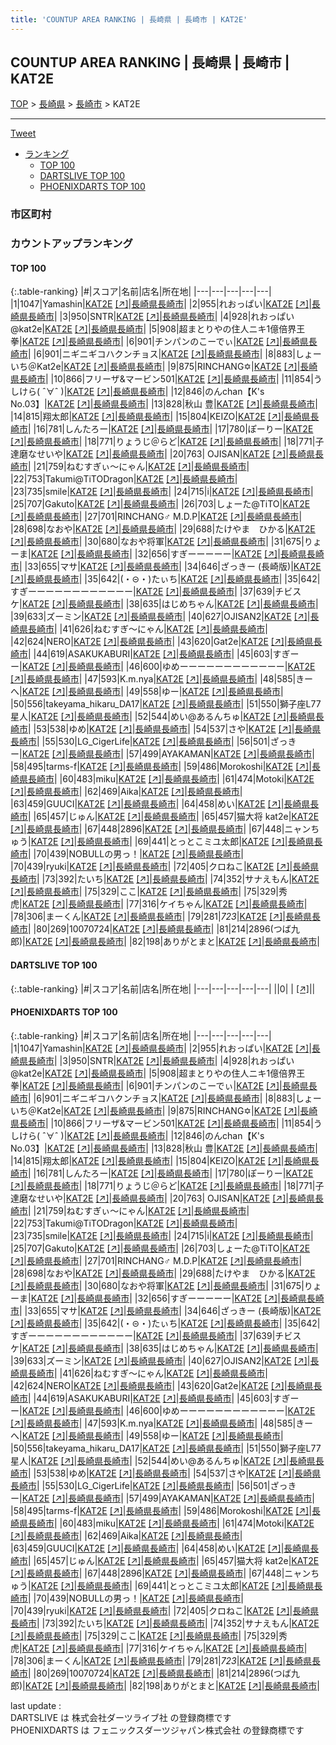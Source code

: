 ```yaml
---
title: 'COUNTUP AREA RANKING | 長崎県 | 長崎市 | KAT2E'
---
```

## COUNTUP AREA RANKING | 長崎県 | 長崎市 | KAT2E

[TOP](/darts/rank/) > [長崎県](/darts/rank/長崎県/) > [長崎市](/darts/rank/長崎県/長崎市/) > KAT2E

___

<a href="https://twitter.com/share?ref_src=twsrc%5Etfw" data-text="COUNTUP AREA RANKING | 長崎県長崎市KAT2E" class="twitter-share-button" data-hashtags="DARTSLIVE,PHOENIXDARTS,darts,ダーツ" data-show-count="false">Tweet</a>

* [ランキング](#カウントアップランキング)
    * [TOP 100](#top-100)
    * [DARTSLIVE TOP 100](#dartslive-top-100)
    * [PHOENIXDARTS TOP 100](#phoenixdarts-top-100)

### 市区町村

<ul>

</ul>

### カウントアップランキング

#### TOP 100



{:.table-ranking}
|#|スコア|名前|店名|所在地|
|---|---|---|---|---|
|1|1047|<span class="rank-name-pd">Yamashin</span>|<a href="/darts/rank/shops/50785.html">KAT2E</a> <a href="https://vs.phoenixdarts.com/jp/shop/shopDetailInfo/s_50785?s_seq=50785">[↗]</a>|<a href="/darts/rank/長崎県/長崎市">長崎県長崎市</a>|
|2|955|<span class="rank-name-pd">れおっぱい</span>|<a href="/darts/rank/shops/50785.html">KAT2E</a> <a href="https://vs.phoenixdarts.com/jp/shop/shopDetailInfo/s_50785?s_seq=50785">[↗]</a>|<a href="/darts/rank/長崎県/長崎市">長崎県長崎市</a>|
|3|950|<span class="rank-name-pd">SNTR</span>|<a href="/darts/rank/shops/50785.html">KAT2E</a> <a href="https://vs.phoenixdarts.com/jp/shop/shopDetailInfo/s_50785?s_seq=50785">[↗]</a>|<a href="/darts/rank/長崎県/長崎市">長崎県長崎市</a>|
|4|928|<span class="rank-name-pd">れおっぱい@kat2e</span>|<a href="/darts/rank/shops/50785.html">KAT2E</a> <a href="https://vs.phoenixdarts.com/jp/shop/shopDetailInfo/s_50785?s_seq=50785">[↗]</a>|<a href="/darts/rank/長崎県/長崎市">長崎県長崎市</a>|
|5|908|<span class="rank-name-pd">超まとりやの住人ニキ1億倍界王拳</span>|<a href="/darts/rank/shops/50785.html">KAT2E</a> <a href="https://vs.phoenixdarts.com/jp/shop/shopDetailInfo/s_50785?s_seq=50785">[↗]</a>|<a href="/darts/rank/長崎県/長崎市">長崎県長崎市</a>|
|6|901|<span class="rank-name-pd">チンパンのこーでぃ</span>|<a href="/darts/rank/shops/50785.html">KAT2E</a> <a href="https://vs.phoenixdarts.com/jp/shop/shopDetailInfo/s_50785?s_seq=50785">[↗]</a>|<a href="/darts/rank/長崎県/長崎市">長崎県長崎市</a>|
|6|901|<span class="rank-name-pd">ニギニギコハクンチョス</span>|<a href="/darts/rank/shops/50785.html">KAT2E</a> <a href="https://vs.phoenixdarts.com/jp/shop/shopDetailInfo/s_50785?s_seq=50785">[↗]</a>|<a href="/darts/rank/長崎県/長崎市">長崎県長崎市</a>|
|8|883|<span class="rank-name-pd">しょーいち＠Kat2e</span>|<a href="/darts/rank/shops/50785.html">KAT2E</a> <a href="https://vs.phoenixdarts.com/jp/shop/shopDetailInfo/s_50785?s_seq=50785">[↗]</a>|<a href="/darts/rank/長崎県/長崎市">長崎県長崎市</a>|
|9|875|<span class="rank-name-pd">RINCHANG✡</span>|<a href="/darts/rank/shops/50785.html">KAT2E</a> <a href="https://vs.phoenixdarts.com/jp/shop/shopDetailInfo/s_50785?s_seq=50785">[↗]</a>|<a href="/darts/rank/長崎県/長崎市">長崎県長崎市</a>|
|10|866|<span class="rank-name-pd">フリーザ&amp;マービン501</span>|<a href="/darts/rank/shops/50785.html">KAT2E</a> <a href="https://vs.phoenixdarts.com/jp/shop/shopDetailInfo/s_50785?s_seq=50785">[↗]</a>|<a href="/darts/rank/長崎県/長崎市">長崎県長崎市</a>|
|11|854|<span class="rank-name-pd">うしけら( ˆ∀ˆ )</span>|<a href="/darts/rank/shops/50785.html">KAT2E</a> <a href="https://vs.phoenixdarts.com/jp/shop/shopDetailInfo/s_50785?s_seq=50785">[↗]</a>|<a href="/darts/rank/長崎県/長崎市">長崎県長崎市</a>|
|12|846|<span class="rank-name-pd">のんchan【K&#x27;s No.03】</span>|<a href="/darts/rank/shops/50785.html">KAT2E</a> <a href="https://vs.phoenixdarts.com/jp/shop/shopDetailInfo/s_50785?s_seq=50785">[↗]</a>|<a href="/darts/rank/長崎県/長崎市">長崎県長崎市</a>|
|13|828|<span class="rank-name-pd"><span class="pro-icon-pd"></span>秋山 豊</span>|<a href="/darts/rank/shops/50785.html">KAT2E</a> <a href="https://vs.phoenixdarts.com/jp/shop/shopDetailInfo/s_50785?s_seq=50785">[↗]</a>|<a href="/darts/rank/長崎県/長崎市">長崎県長崎市</a>|
|14|815|<span class="rank-name-pd">翔太郎</span>|<a href="/darts/rank/shops/50785.html">KAT2E</a> <a href="https://vs.phoenixdarts.com/jp/shop/shopDetailInfo/s_50785?s_seq=50785">[↗]</a>|<a href="/darts/rank/長崎県/長崎市">長崎県長崎市</a>|
|15|804|<span class="rank-name-pd">KEIZO</span>|<a href="/darts/rank/shops/50785.html">KAT2E</a> <a href="https://vs.phoenixdarts.com/jp/shop/shopDetailInfo/s_50785?s_seq=50785">[↗]</a>|<a href="/darts/rank/長崎県/長崎市">長崎県長崎市</a>|
|16|781|<span class="rank-name-pd">しんたろー</span>|<a href="/darts/rank/shops/50785.html">KAT2E</a> <a href="https://vs.phoenixdarts.com/jp/shop/shopDetailInfo/s_50785?s_seq=50785">[↗]</a>|<a href="/darts/rank/長崎県/長崎市">長崎県長崎市</a>|
|17|780|<span class="rank-name-pd">ぽーりー</span>|<a href="/darts/rank/shops/50785.html">KAT2E</a> <a href="https://vs.phoenixdarts.com/jp/shop/shopDetailInfo/s_50785?s_seq=50785">[↗]</a>|<a href="/darts/rank/長崎県/長崎市">長崎県長崎市</a>|
|18|771|<span class="rank-name-pd">りょうじ＠らど</span>|<a href="/darts/rank/shops/50785.html">KAT2E</a> <a href="https://vs.phoenixdarts.com/jp/shop/shopDetailInfo/s_50785?s_seq=50785">[↗]</a>|<a href="/darts/rank/長崎県/長崎市">長崎県長崎市</a>|
|18|771|<span class="rank-name-pd">子達磨なせいや</span>|<a href="/darts/rank/shops/50785.html">KAT2E</a> <a href="https://vs.phoenixdarts.com/jp/shop/shopDetailInfo/s_50785?s_seq=50785">[↗]</a>|<a href="/darts/rank/長崎県/長崎市">長崎県長崎市</a>|
|20|763|<span class="rank-name-pd"> OJISAN</span>|<a href="/darts/rank/shops/50785.html">KAT2E</a> <a href="https://vs.phoenixdarts.com/jp/shop/shopDetailInfo/s_50785?s_seq=50785">[↗]</a>|<a href="/darts/rank/長崎県/長崎市">長崎県長崎市</a>|
|21|759|<span class="rank-name-pd">ねむすぎぃ〜にゃん</span>|<a href="/darts/rank/shops/50785.html">KAT2E</a> <a href="https://vs.phoenixdarts.com/jp/shop/shopDetailInfo/s_50785?s_seq=50785">[↗]</a>|<a href="/darts/rank/長崎県/長崎市">長崎県長崎市</a>|
|22|753|<span class="rank-name-pd">Takumi@TiTODragon</span>|<a href="/darts/rank/shops/50785.html">KAT2E</a> <a href="https://vs.phoenixdarts.com/jp/shop/shopDetailInfo/s_50785?s_seq=50785">[↗]</a>|<a href="/darts/rank/長崎県/長崎市">長崎県長崎市</a>|
|23|735|<span class="rank-name-pd">smile</span>|<a href="/darts/rank/shops/50785.html">KAT2E</a> <a href="https://vs.phoenixdarts.com/jp/shop/shopDetailInfo/s_50785?s_seq=50785">[↗]</a>|<a href="/darts/rank/長崎県/長崎市">長崎県長崎市</a>|
|24|715|<span class="rank-name-pd">i</span>|<a href="/darts/rank/shops/50785.html">KAT2E</a> <a href="https://vs.phoenixdarts.com/jp/shop/shopDetailInfo/s_50785?s_seq=50785">[↗]</a>|<a href="/darts/rank/長崎県/長崎市">長崎県長崎市</a>|
|25|707|<span class="rank-name-pd">Gakuto</span>|<a href="/darts/rank/shops/50785.html">KAT2E</a> <a href="https://vs.phoenixdarts.com/jp/shop/shopDetailInfo/s_50785?s_seq=50785">[↗]</a>|<a href="/darts/rank/長崎県/長崎市">長崎県長崎市</a>|
|26|703|<span class="rank-name-pd">しょーた@TiTO</span>|<a href="/darts/rank/shops/50785.html">KAT2E</a> <a href="https://vs.phoenixdarts.com/jp/shop/shopDetailInfo/s_50785?s_seq=50785">[↗]</a>|<a href="/darts/rank/長崎県/長崎市">長崎県長崎市</a>|
|27|701|<span class="rank-name-pd">RINCHANG♂ M.D.P</span>|<a href="/darts/rank/shops/50785.html">KAT2E</a> <a href="https://vs.phoenixdarts.com/jp/shop/shopDetailInfo/s_50785?s_seq=50785">[↗]</a>|<a href="/darts/rank/長崎県/長崎市">長崎県長崎市</a>|
|28|698|<span class="rank-name-pd">なおや</span>|<a href="/darts/rank/shops/50785.html">KAT2E</a> <a href="https://vs.phoenixdarts.com/jp/shop/shopDetailInfo/s_50785?s_seq=50785">[↗]</a>|<a href="/darts/rank/長崎県/長崎市">長崎県長崎市</a>|
|29|688|<span class="rank-name-pd">たけやま　ひかる</span>|<a href="/darts/rank/shops/50785.html">KAT2E</a> <a href="https://vs.phoenixdarts.com/jp/shop/shopDetailInfo/s_50785?s_seq=50785">[↗]</a>|<a href="/darts/rank/長崎県/長崎市">長崎県長崎市</a>|
|30|680|<span class="rank-name-pd">なおや将軍</span>|<a href="/darts/rank/shops/50785.html">KAT2E</a> <a href="https://vs.phoenixdarts.com/jp/shop/shopDetailInfo/s_50785?s_seq=50785">[↗]</a>|<a href="/darts/rank/長崎県/長崎市">長崎県長崎市</a>|
|31|675|<span class="rank-name-pd">りょーま</span>|<a href="/darts/rank/shops/50785.html">KAT2E</a> <a href="https://vs.phoenixdarts.com/jp/shop/shopDetailInfo/s_50785?s_seq=50785">[↗]</a>|<a href="/darts/rank/長崎県/長崎市">長崎県長崎市</a>|
|32|656|<span class="rank-name-pd">すぎーーーーー</span>|<a href="/darts/rank/shops/50785.html">KAT2E</a> <a href="https://vs.phoenixdarts.com/jp/shop/shopDetailInfo/s_50785?s_seq=50785">[↗]</a>|<a href="/darts/rank/長崎県/長崎市">長崎県長崎市</a>|
|33|655|<span class="rank-name-pd">マサ</span>|<a href="/darts/rank/shops/50785.html">KAT2E</a> <a href="https://vs.phoenixdarts.com/jp/shop/shopDetailInfo/s_50785?s_seq=50785">[↗]</a>|<a href="/darts/rank/長崎県/長崎市">長崎県長崎市</a>|
|34|646|<span class="rank-name-pd">ざっきー (長崎版)</span>|<a href="/darts/rank/shops/50785.html">KAT2E</a> <a href="https://vs.phoenixdarts.com/jp/shop/shopDetailInfo/s_50785?s_seq=50785">[↗]</a>|<a href="/darts/rank/長崎県/長崎市">長崎県長崎市</a>|
|35|642|<span class="rank-name-pd">(・⊝・)たぃち</span>|<a href="/darts/rank/shops/50785.html">KAT2E</a> <a href="https://vs.phoenixdarts.com/jp/shop/shopDetailInfo/s_50785?s_seq=50785">[↗]</a>|<a href="/darts/rank/長崎県/長崎市">長崎県長崎市</a>|
|35|642|<span class="rank-name-pd">すぎーーーーーーーーーーーー</span>|<a href="/darts/rank/shops/50785.html">KAT2E</a> <a href="https://vs.phoenixdarts.com/jp/shop/shopDetailInfo/s_50785?s_seq=50785">[↗]</a>|<a href="/darts/rank/長崎県/長崎市">長崎県長崎市</a>|
|37|639|<span class="rank-name-pd">チビスケ</span>|<a href="/darts/rank/shops/50785.html">KAT2E</a> <a href="https://vs.phoenixdarts.com/jp/shop/shopDetailInfo/s_50785?s_seq=50785">[↗]</a>|<a href="/darts/rank/長崎県/長崎市">長崎県長崎市</a>|
|38|635|<span class="rank-name-pd">はじめちゃん</span>|<a href="/darts/rank/shops/50785.html">KAT2E</a> <a href="https://vs.phoenixdarts.com/jp/shop/shopDetailInfo/s_50785?s_seq=50785">[↗]</a>|<a href="/darts/rank/長崎県/長崎市">長崎県長崎市</a>|
|39|633|<span class="rank-name-pd">ズーミン</span>|<a href="/darts/rank/shops/50785.html">KAT2E</a> <a href="https://vs.phoenixdarts.com/jp/shop/shopDetailInfo/s_50785?s_seq=50785">[↗]</a>|<a href="/darts/rank/長崎県/長崎市">長崎県長崎市</a>|
|40|627|<span class="rank-name-pd">OJISAN2</span>|<a href="/darts/rank/shops/50785.html">KAT2E</a> <a href="https://vs.phoenixdarts.com/jp/shop/shopDetailInfo/s_50785?s_seq=50785">[↗]</a>|<a href="/darts/rank/長崎県/長崎市">長崎県長崎市</a>|
|41|626|<span class="rank-name-pd">ねむすぎ〜にゃん</span>|<a href="/darts/rank/shops/50785.html">KAT2E</a> <a href="https://vs.phoenixdarts.com/jp/shop/shopDetailInfo/s_50785?s_seq=50785">[↗]</a>|<a href="/darts/rank/長崎県/長崎市">長崎県長崎市</a>|
|42|624|<span class="rank-name-pd">NERO</span>|<a href="/darts/rank/shops/50785.html">KAT2E</a> <a href="https://vs.phoenixdarts.com/jp/shop/shopDetailInfo/s_50785?s_seq=50785">[↗]</a>|<a href="/darts/rank/長崎県/長崎市">長崎県長崎市</a>|
|43|620|<span class="rank-name-pd">Gat2e</span>|<a href="/darts/rank/shops/50785.html">KAT2E</a> <a href="https://vs.phoenixdarts.com/jp/shop/shopDetailInfo/s_50785?s_seq=50785">[↗]</a>|<a href="/darts/rank/長崎県/長崎市">長崎県長崎市</a>|
|44|619|<span class="rank-name-pd">ASAKUKABURI</span>|<a href="/darts/rank/shops/50785.html">KAT2E</a> <a href="https://vs.phoenixdarts.com/jp/shop/shopDetailInfo/s_50785?s_seq=50785">[↗]</a>|<a href="/darts/rank/長崎県/長崎市">長崎県長崎市</a>|
|45|603|<span class="rank-name-pd">すぎーー</span>|<a href="/darts/rank/shops/50785.html">KAT2E</a> <a href="https://vs.phoenixdarts.com/jp/shop/shopDetailInfo/s_50785?s_seq=50785">[↗]</a>|<a href="/darts/rank/長崎県/長崎市">長崎県長崎市</a>|
|46|600|<span class="rank-name-pd">ゆめーーーーーーーーーーーー</span>|<a href="/darts/rank/shops/50785.html">KAT2E</a> <a href="https://vs.phoenixdarts.com/jp/shop/shopDetailInfo/s_50785?s_seq=50785">[↗]</a>|<a href="/darts/rank/長崎県/長崎市">長崎県長崎市</a>|
|47|593|<span class="rank-name-pd">K.m.nya</span>|<a href="/darts/rank/shops/50785.html">KAT2E</a> <a href="https://vs.phoenixdarts.com/jp/shop/shopDetailInfo/s_50785?s_seq=50785">[↗]</a>|<a href="/darts/rank/長崎県/長崎市">長崎県長崎市</a>|
|48|585|<span class="rank-name-pd">きーへ</span>|<a href="/darts/rank/shops/50785.html">KAT2E</a> <a href="https://vs.phoenixdarts.com/jp/shop/shopDetailInfo/s_50785?s_seq=50785">[↗]</a>|<a href="/darts/rank/長崎県/長崎市">長崎県長崎市</a>|
|49|558|<span class="rank-name-pd">ゆー</span>|<a href="/darts/rank/shops/50785.html">KAT2E</a> <a href="https://vs.phoenixdarts.com/jp/shop/shopDetailInfo/s_50785?s_seq=50785">[↗]</a>|<a href="/darts/rank/長崎県/長崎市">長崎県長崎市</a>|
|50|556|<span class="rank-name-pd">takeyama_hikaru_DA17</span>|<a href="/darts/rank/shops/50785.html">KAT2E</a> <a href="https://vs.phoenixdarts.com/jp/shop/shopDetailInfo/s_50785?s_seq=50785">[↗]</a>|<a href="/darts/rank/長崎県/長崎市">長崎県長崎市</a>|
|51|550|<span class="rank-name-pd">獅子座L77星人</span>|<a href="/darts/rank/shops/50785.html">KAT2E</a> <a href="https://vs.phoenixdarts.com/jp/shop/shopDetailInfo/s_50785?s_seq=50785">[↗]</a>|<a href="/darts/rank/長崎県/長崎市">長崎県長崎市</a>|
|52|544|<span class="rank-name-pd">めい@あるんちゅ</span>|<a href="/darts/rank/shops/50785.html">KAT2E</a> <a href="https://vs.phoenixdarts.com/jp/shop/shopDetailInfo/s_50785?s_seq=50785">[↗]</a>|<a href="/darts/rank/長崎県/長崎市">長崎県長崎市</a>|
|53|538|<span class="rank-name-pd">ゆめ</span>|<a href="/darts/rank/shops/50785.html">KAT2E</a> <a href="https://vs.phoenixdarts.com/jp/shop/shopDetailInfo/s_50785?s_seq=50785">[↗]</a>|<a href="/darts/rank/長崎県/長崎市">長崎県長崎市</a>|
|54|537|<span class="rank-name-pd">さや</span>|<a href="/darts/rank/shops/50785.html">KAT2E</a> <a href="https://vs.phoenixdarts.com/jp/shop/shopDetailInfo/s_50785?s_seq=50785">[↗]</a>|<a href="/darts/rank/長崎県/長崎市">長崎県長崎市</a>|
|55|530|<span class="rank-name-pd">LG_CigerLife</span>|<a href="/darts/rank/shops/50785.html">KAT2E</a> <a href="https://vs.phoenixdarts.com/jp/shop/shopDetailInfo/s_50785?s_seq=50785">[↗]</a>|<a href="/darts/rank/長崎県/長崎市">長崎県長崎市</a>|
|56|501|<span class="rank-name-pd">ざっきー</span>|<a href="/darts/rank/shops/50785.html">KAT2E</a> <a href="https://vs.phoenixdarts.com/jp/shop/shopDetailInfo/s_50785?s_seq=50785">[↗]</a>|<a href="/darts/rank/長崎県/長崎市">長崎県長崎市</a>|
|57|499|<span class="rank-name-pd">AYAKAMAN</span>|<a href="/darts/rank/shops/50785.html">KAT2E</a> <a href="https://vs.phoenixdarts.com/jp/shop/shopDetailInfo/s_50785?s_seq=50785">[↗]</a>|<a href="/darts/rank/長崎県/長崎市">長崎県長崎市</a>|
|58|495|<span class="rank-name-pd">tarms-f</span>|<a href="/darts/rank/shops/50785.html">KAT2E</a> <a href="https://vs.phoenixdarts.com/jp/shop/shopDetailInfo/s_50785?s_seq=50785">[↗]</a>|<a href="/darts/rank/長崎県/長崎市">長崎県長崎市</a>|
|59|486|<span class="rank-name-pd">Morokoshi</span>|<a href="/darts/rank/shops/50785.html">KAT2E</a> <a href="https://vs.phoenixdarts.com/jp/shop/shopDetailInfo/s_50785?s_seq=50785">[↗]</a>|<a href="/darts/rank/長崎県/長崎市">長崎県長崎市</a>|
|60|483|<span class="rank-name-pd">miku</span>|<a href="/darts/rank/shops/50785.html">KAT2E</a> <a href="https://vs.phoenixdarts.com/jp/shop/shopDetailInfo/s_50785?s_seq=50785">[↗]</a>|<a href="/darts/rank/長崎県/長崎市">長崎県長崎市</a>|
|61|474|<span class="rank-name-pd">Motoki</span>|<a href="/darts/rank/shops/50785.html">KAT2E</a> <a href="https://vs.phoenixdarts.com/jp/shop/shopDetailInfo/s_50785?s_seq=50785">[↗]</a>|<a href="/darts/rank/長崎県/長崎市">長崎県長崎市</a>|
|62|469|<span class="rank-name-pd">Aika</span>|<a href="/darts/rank/shops/50785.html">KAT2E</a> <a href="https://vs.phoenixdarts.com/jp/shop/shopDetailInfo/s_50785?s_seq=50785">[↗]</a>|<a href="/darts/rank/長崎県/長崎市">長崎県長崎市</a>|
|63|459|<span class="rank-name-pd">GUUCI</span>|<a href="/darts/rank/shops/50785.html">KAT2E</a> <a href="https://vs.phoenixdarts.com/jp/shop/shopDetailInfo/s_50785?s_seq=50785">[↗]</a>|<a href="/darts/rank/長崎県/長崎市">長崎県長崎市</a>|
|64|458|<span class="rank-name-pd">めい</span>|<a href="/darts/rank/shops/50785.html">KAT2E</a> <a href="https://vs.phoenixdarts.com/jp/shop/shopDetailInfo/s_50785?s_seq=50785">[↗]</a>|<a href="/darts/rank/長崎県/長崎市">長崎県長崎市</a>|
|65|457|<span class="rank-name-pd">じゅん</span>|<a href="/darts/rank/shops/50785.html">KAT2E</a> <a href="https://vs.phoenixdarts.com/jp/shop/shopDetailInfo/s_50785?s_seq=50785">[↗]</a>|<a href="/darts/rank/長崎県/長崎市">長崎県長崎市</a>|
|65|457|<span class="rank-name-pd">猫大将 kat2e</span>|<a href="/darts/rank/shops/50785.html">KAT2E</a> <a href="https://vs.phoenixdarts.com/jp/shop/shopDetailInfo/s_50785?s_seq=50785">[↗]</a>|<a href="/darts/rank/長崎県/長崎市">長崎県長崎市</a>|
|67|448|<span class="rank-name-pd">2896</span>|<a href="/darts/rank/shops/50785.html">KAT2E</a> <a href="https://vs.phoenixdarts.com/jp/shop/shopDetailInfo/s_50785?s_seq=50785">[↗]</a>|<a href="/darts/rank/長崎県/長崎市">長崎県長崎市</a>|
|67|448|<span class="rank-name-pd">ニャンちゅう</span>|<a href="/darts/rank/shops/50785.html">KAT2E</a> <a href="https://vs.phoenixdarts.com/jp/shop/shopDetailInfo/s_50785?s_seq=50785">[↗]</a>|<a href="/darts/rank/長崎県/長崎市">長崎県長崎市</a>|
|69|441|<span class="rank-name-pd">とっとこミユ太郎</span>|<a href="/darts/rank/shops/50785.html">KAT2E</a> <a href="https://vs.phoenixdarts.com/jp/shop/shopDetailInfo/s_50785?s_seq=50785">[↗]</a>|<a href="/darts/rank/長崎県/長崎市">長崎県長崎市</a>|
|70|439|<span class="rank-name-pd">NOBULLの男っ！</span>|<a href="/darts/rank/shops/50785.html">KAT2E</a> <a href="https://vs.phoenixdarts.com/jp/shop/shopDetailInfo/s_50785?s_seq=50785">[↗]</a>|<a href="/darts/rank/長崎県/長崎市">長崎県長崎市</a>|
|70|439|<span class="rank-name-pd">ryuki</span>|<a href="/darts/rank/shops/50785.html">KAT2E</a> <a href="https://vs.phoenixdarts.com/jp/shop/shopDetailInfo/s_50785?s_seq=50785">[↗]</a>|<a href="/darts/rank/長崎県/長崎市">長崎県長崎市</a>|
|72|405|<span class="rank-name-pd">クロねこ</span>|<a href="/darts/rank/shops/50785.html">KAT2E</a> <a href="https://vs.phoenixdarts.com/jp/shop/shopDetailInfo/s_50785?s_seq=50785">[↗]</a>|<a href="/darts/rank/長崎県/長崎市">長崎県長崎市</a>|
|73|392|<span class="rank-name-pd">たいち</span>|<a href="/darts/rank/shops/50785.html">KAT2E</a> <a href="https://vs.phoenixdarts.com/jp/shop/shopDetailInfo/s_50785?s_seq=50785">[↗]</a>|<a href="/darts/rank/長崎県/長崎市">長崎県長崎市</a>|
|74|352|<span class="rank-name-pd">サナえもん</span>|<a href="/darts/rank/shops/50785.html">KAT2E</a> <a href="https://vs.phoenixdarts.com/jp/shop/shopDetailInfo/s_50785?s_seq=50785">[↗]</a>|<a href="/darts/rank/長崎県/長崎市">長崎県長崎市</a>|
|75|329|<span class="rank-name-pd">ここ</span>|<a href="/darts/rank/shops/50785.html">KAT2E</a> <a href="https://vs.phoenixdarts.com/jp/shop/shopDetailInfo/s_50785?s_seq=50785">[↗]</a>|<a href="/darts/rank/長崎県/長崎市">長崎県長崎市</a>|
|75|329|<span class="rank-name-pd">秀虎</span>|<a href="/darts/rank/shops/50785.html">KAT2E</a> <a href="https://vs.phoenixdarts.com/jp/shop/shopDetailInfo/s_50785?s_seq=50785">[↗]</a>|<a href="/darts/rank/長崎県/長崎市">長崎県長崎市</a>|
|77|316|<span class="rank-name-pd">ケイちゃん</span>|<a href="/darts/rank/shops/50785.html">KAT2E</a> <a href="https://vs.phoenixdarts.com/jp/shop/shopDetailInfo/s_50785?s_seq=50785">[↗]</a>|<a href="/darts/rank/長崎県/長崎市">長崎県長崎市</a>|
|78|306|<span class="rank-name-pd">まーくん</span>|<a href="/darts/rank/shops/50785.html">KAT2E</a> <a href="https://vs.phoenixdarts.com/jp/shop/shopDetailInfo/s_50785?s_seq=50785">[↗]</a>|<a href="/darts/rank/長崎県/長崎市">長崎県長崎市</a>|
|79|281|<span class="rank-name-pd">*723*</span>|<a href="/darts/rank/shops/50785.html">KAT2E</a> <a href="https://vs.phoenixdarts.com/jp/shop/shopDetailInfo/s_50785?s_seq=50785">[↗]</a>|<a href="/darts/rank/長崎県/長崎市">長崎県長崎市</a>|
|80|269|<span class="rank-name-pd">10070724</span>|<a href="/darts/rank/shops/50785.html">KAT2E</a> <a href="https://vs.phoenixdarts.com/jp/shop/shopDetailInfo/s_50785?s_seq=50785">[↗]</a>|<a href="/darts/rank/長崎県/長崎市">長崎県長崎市</a>|
|81|214|<span class="rank-name-pd">2896(つば九郎)</span>|<a href="/darts/rank/shops/50785.html">KAT2E</a> <a href="https://vs.phoenixdarts.com/jp/shop/shopDetailInfo/s_50785?s_seq=50785">[↗]</a>|<a href="/darts/rank/長崎県/長崎市">長崎県長崎市</a>|
|82|198|<span class="rank-name-pd">ありがとまと</span>|<a href="/darts/rank/shops/50785.html">KAT2E</a> <a href="https://vs.phoenixdarts.com/jp/shop/shopDetailInfo/s_50785?s_seq=50785">[↗]</a>|<a href="/darts/rank/長崎県/長崎市">長崎県長崎市</a>|


#### DARTSLIVE TOP 100



{:.table-ranking}
|#|スコア|名前|店名|所在地|
|---|---|---|---|---|
||0|<span class="rank-name-dl"> </span>|<a href="/darts/rank/shops/.html"></a> <a href="">[↗]</a>|<a href="/darts/rank//"></a>|


#### PHOENIXDARTS TOP 100



{:.table-ranking}
|#|スコア|名前|店名|所在地|
|---|---|---|---|---|
|1|1047|<span class="rank-name-pd">Yamashin</span>|<a href="/darts/rank/shops/50785.html">KAT2E</a> <a href="https://vs.phoenixdarts.com/jp/shop/shopDetailInfo/s_50785?s_seq=50785">[↗]</a>|<a href="/darts/rank/長崎県/長崎市">長崎県長崎市</a>|
|2|955|<span class="rank-name-pd">れおっぱい</span>|<a href="/darts/rank/shops/50785.html">KAT2E</a> <a href="https://vs.phoenixdarts.com/jp/shop/shopDetailInfo/s_50785?s_seq=50785">[↗]</a>|<a href="/darts/rank/長崎県/長崎市">長崎県長崎市</a>|
|3|950|<span class="rank-name-pd">SNTR</span>|<a href="/darts/rank/shops/50785.html">KAT2E</a> <a href="https://vs.phoenixdarts.com/jp/shop/shopDetailInfo/s_50785?s_seq=50785">[↗]</a>|<a href="/darts/rank/長崎県/長崎市">長崎県長崎市</a>|
|4|928|<span class="rank-name-pd">れおっぱい@kat2e</span>|<a href="/darts/rank/shops/50785.html">KAT2E</a> <a href="https://vs.phoenixdarts.com/jp/shop/shopDetailInfo/s_50785?s_seq=50785">[↗]</a>|<a href="/darts/rank/長崎県/長崎市">長崎県長崎市</a>|
|5|908|<span class="rank-name-pd">超まとりやの住人ニキ1億倍界王拳</span>|<a href="/darts/rank/shops/50785.html">KAT2E</a> <a href="https://vs.phoenixdarts.com/jp/shop/shopDetailInfo/s_50785?s_seq=50785">[↗]</a>|<a href="/darts/rank/長崎県/長崎市">長崎県長崎市</a>|
|6|901|<span class="rank-name-pd">チンパンのこーでぃ</span>|<a href="/darts/rank/shops/50785.html">KAT2E</a> <a href="https://vs.phoenixdarts.com/jp/shop/shopDetailInfo/s_50785?s_seq=50785">[↗]</a>|<a href="/darts/rank/長崎県/長崎市">長崎県長崎市</a>|
|6|901|<span class="rank-name-pd">ニギニギコハクンチョス</span>|<a href="/darts/rank/shops/50785.html">KAT2E</a> <a href="https://vs.phoenixdarts.com/jp/shop/shopDetailInfo/s_50785?s_seq=50785">[↗]</a>|<a href="/darts/rank/長崎県/長崎市">長崎県長崎市</a>|
|8|883|<span class="rank-name-pd">しょーいち＠Kat2e</span>|<a href="/darts/rank/shops/50785.html">KAT2E</a> <a href="https://vs.phoenixdarts.com/jp/shop/shopDetailInfo/s_50785?s_seq=50785">[↗]</a>|<a href="/darts/rank/長崎県/長崎市">長崎県長崎市</a>|
|9|875|<span class="rank-name-pd">RINCHANG✡</span>|<a href="/darts/rank/shops/50785.html">KAT2E</a> <a href="https://vs.phoenixdarts.com/jp/shop/shopDetailInfo/s_50785?s_seq=50785">[↗]</a>|<a href="/darts/rank/長崎県/長崎市">長崎県長崎市</a>|
|10|866|<span class="rank-name-pd">フリーザ&amp;マービン501</span>|<a href="/darts/rank/shops/50785.html">KAT2E</a> <a href="https://vs.phoenixdarts.com/jp/shop/shopDetailInfo/s_50785?s_seq=50785">[↗]</a>|<a href="/darts/rank/長崎県/長崎市">長崎県長崎市</a>|
|11|854|<span class="rank-name-pd">うしけら( ˆ∀ˆ )</span>|<a href="/darts/rank/shops/50785.html">KAT2E</a> <a href="https://vs.phoenixdarts.com/jp/shop/shopDetailInfo/s_50785?s_seq=50785">[↗]</a>|<a href="/darts/rank/長崎県/長崎市">長崎県長崎市</a>|
|12|846|<span class="rank-name-pd">のんchan【K&#x27;s No.03】</span>|<a href="/darts/rank/shops/50785.html">KAT2E</a> <a href="https://vs.phoenixdarts.com/jp/shop/shopDetailInfo/s_50785?s_seq=50785">[↗]</a>|<a href="/darts/rank/長崎県/長崎市">長崎県長崎市</a>|
|13|828|<span class="rank-name-pd"><span class="pro-icon-pd"></span>秋山 豊</span>|<a href="/darts/rank/shops/50785.html">KAT2E</a> <a href="https://vs.phoenixdarts.com/jp/shop/shopDetailInfo/s_50785?s_seq=50785">[↗]</a>|<a href="/darts/rank/長崎県/長崎市">長崎県長崎市</a>|
|14|815|<span class="rank-name-pd">翔太郎</span>|<a href="/darts/rank/shops/50785.html">KAT2E</a> <a href="https://vs.phoenixdarts.com/jp/shop/shopDetailInfo/s_50785?s_seq=50785">[↗]</a>|<a href="/darts/rank/長崎県/長崎市">長崎県長崎市</a>|
|15|804|<span class="rank-name-pd">KEIZO</span>|<a href="/darts/rank/shops/50785.html">KAT2E</a> <a href="https://vs.phoenixdarts.com/jp/shop/shopDetailInfo/s_50785?s_seq=50785">[↗]</a>|<a href="/darts/rank/長崎県/長崎市">長崎県長崎市</a>|
|16|781|<span class="rank-name-pd">しんたろー</span>|<a href="/darts/rank/shops/50785.html">KAT2E</a> <a href="https://vs.phoenixdarts.com/jp/shop/shopDetailInfo/s_50785?s_seq=50785">[↗]</a>|<a href="/darts/rank/長崎県/長崎市">長崎県長崎市</a>|
|17|780|<span class="rank-name-pd">ぽーりー</span>|<a href="/darts/rank/shops/50785.html">KAT2E</a> <a href="https://vs.phoenixdarts.com/jp/shop/shopDetailInfo/s_50785?s_seq=50785">[↗]</a>|<a href="/darts/rank/長崎県/長崎市">長崎県長崎市</a>|
|18|771|<span class="rank-name-pd">りょうじ＠らど</span>|<a href="/darts/rank/shops/50785.html">KAT2E</a> <a href="https://vs.phoenixdarts.com/jp/shop/shopDetailInfo/s_50785?s_seq=50785">[↗]</a>|<a href="/darts/rank/長崎県/長崎市">長崎県長崎市</a>|
|18|771|<span class="rank-name-pd">子達磨なせいや</span>|<a href="/darts/rank/shops/50785.html">KAT2E</a> <a href="https://vs.phoenixdarts.com/jp/shop/shopDetailInfo/s_50785?s_seq=50785">[↗]</a>|<a href="/darts/rank/長崎県/長崎市">長崎県長崎市</a>|
|20|763|<span class="rank-name-pd"> OJISAN</span>|<a href="/darts/rank/shops/50785.html">KAT2E</a> <a href="https://vs.phoenixdarts.com/jp/shop/shopDetailInfo/s_50785?s_seq=50785">[↗]</a>|<a href="/darts/rank/長崎県/長崎市">長崎県長崎市</a>|
|21|759|<span class="rank-name-pd">ねむすぎぃ〜にゃん</span>|<a href="/darts/rank/shops/50785.html">KAT2E</a> <a href="https://vs.phoenixdarts.com/jp/shop/shopDetailInfo/s_50785?s_seq=50785">[↗]</a>|<a href="/darts/rank/長崎県/長崎市">長崎県長崎市</a>|
|22|753|<span class="rank-name-pd">Takumi@TiTODragon</span>|<a href="/darts/rank/shops/50785.html">KAT2E</a> <a href="https://vs.phoenixdarts.com/jp/shop/shopDetailInfo/s_50785?s_seq=50785">[↗]</a>|<a href="/darts/rank/長崎県/長崎市">長崎県長崎市</a>|
|23|735|<span class="rank-name-pd">smile</span>|<a href="/darts/rank/shops/50785.html">KAT2E</a> <a href="https://vs.phoenixdarts.com/jp/shop/shopDetailInfo/s_50785?s_seq=50785">[↗]</a>|<a href="/darts/rank/長崎県/長崎市">長崎県長崎市</a>|
|24|715|<span class="rank-name-pd">i</span>|<a href="/darts/rank/shops/50785.html">KAT2E</a> <a href="https://vs.phoenixdarts.com/jp/shop/shopDetailInfo/s_50785?s_seq=50785">[↗]</a>|<a href="/darts/rank/長崎県/長崎市">長崎県長崎市</a>|
|25|707|<span class="rank-name-pd">Gakuto</span>|<a href="/darts/rank/shops/50785.html">KAT2E</a> <a href="https://vs.phoenixdarts.com/jp/shop/shopDetailInfo/s_50785?s_seq=50785">[↗]</a>|<a href="/darts/rank/長崎県/長崎市">長崎県長崎市</a>|
|26|703|<span class="rank-name-pd">しょーた@TiTO</span>|<a href="/darts/rank/shops/50785.html">KAT2E</a> <a href="https://vs.phoenixdarts.com/jp/shop/shopDetailInfo/s_50785?s_seq=50785">[↗]</a>|<a href="/darts/rank/長崎県/長崎市">長崎県長崎市</a>|
|27|701|<span class="rank-name-pd">RINCHANG♂ M.D.P</span>|<a href="/darts/rank/shops/50785.html">KAT2E</a> <a href="https://vs.phoenixdarts.com/jp/shop/shopDetailInfo/s_50785?s_seq=50785">[↗]</a>|<a href="/darts/rank/長崎県/長崎市">長崎県長崎市</a>|
|28|698|<span class="rank-name-pd">なおや</span>|<a href="/darts/rank/shops/50785.html">KAT2E</a> <a href="https://vs.phoenixdarts.com/jp/shop/shopDetailInfo/s_50785?s_seq=50785">[↗]</a>|<a href="/darts/rank/長崎県/長崎市">長崎県長崎市</a>|
|29|688|<span class="rank-name-pd">たけやま　ひかる</span>|<a href="/darts/rank/shops/50785.html">KAT2E</a> <a href="https://vs.phoenixdarts.com/jp/shop/shopDetailInfo/s_50785?s_seq=50785">[↗]</a>|<a href="/darts/rank/長崎県/長崎市">長崎県長崎市</a>|
|30|680|<span class="rank-name-pd">なおや将軍</span>|<a href="/darts/rank/shops/50785.html">KAT2E</a> <a href="https://vs.phoenixdarts.com/jp/shop/shopDetailInfo/s_50785?s_seq=50785">[↗]</a>|<a href="/darts/rank/長崎県/長崎市">長崎県長崎市</a>|
|31|675|<span class="rank-name-pd">りょーま</span>|<a href="/darts/rank/shops/50785.html">KAT2E</a> <a href="https://vs.phoenixdarts.com/jp/shop/shopDetailInfo/s_50785?s_seq=50785">[↗]</a>|<a href="/darts/rank/長崎県/長崎市">長崎県長崎市</a>|
|32|656|<span class="rank-name-pd">すぎーーーーー</span>|<a href="/darts/rank/shops/50785.html">KAT2E</a> <a href="https://vs.phoenixdarts.com/jp/shop/shopDetailInfo/s_50785?s_seq=50785">[↗]</a>|<a href="/darts/rank/長崎県/長崎市">長崎県長崎市</a>|
|33|655|<span class="rank-name-pd">マサ</span>|<a href="/darts/rank/shops/50785.html">KAT2E</a> <a href="https://vs.phoenixdarts.com/jp/shop/shopDetailInfo/s_50785?s_seq=50785">[↗]</a>|<a href="/darts/rank/長崎県/長崎市">長崎県長崎市</a>|
|34|646|<span class="rank-name-pd">ざっきー (長崎版)</span>|<a href="/darts/rank/shops/50785.html">KAT2E</a> <a href="https://vs.phoenixdarts.com/jp/shop/shopDetailInfo/s_50785?s_seq=50785">[↗]</a>|<a href="/darts/rank/長崎県/長崎市">長崎県長崎市</a>|
|35|642|<span class="rank-name-pd">(・⊝・)たぃち</span>|<a href="/darts/rank/shops/50785.html">KAT2E</a> <a href="https://vs.phoenixdarts.com/jp/shop/shopDetailInfo/s_50785?s_seq=50785">[↗]</a>|<a href="/darts/rank/長崎県/長崎市">長崎県長崎市</a>|
|35|642|<span class="rank-name-pd">すぎーーーーーーーーーーーー</span>|<a href="/darts/rank/shops/50785.html">KAT2E</a> <a href="https://vs.phoenixdarts.com/jp/shop/shopDetailInfo/s_50785?s_seq=50785">[↗]</a>|<a href="/darts/rank/長崎県/長崎市">長崎県長崎市</a>|
|37|639|<span class="rank-name-pd">チビスケ</span>|<a href="/darts/rank/shops/50785.html">KAT2E</a> <a href="https://vs.phoenixdarts.com/jp/shop/shopDetailInfo/s_50785?s_seq=50785">[↗]</a>|<a href="/darts/rank/長崎県/長崎市">長崎県長崎市</a>|
|38|635|<span class="rank-name-pd">はじめちゃん</span>|<a href="/darts/rank/shops/50785.html">KAT2E</a> <a href="https://vs.phoenixdarts.com/jp/shop/shopDetailInfo/s_50785?s_seq=50785">[↗]</a>|<a href="/darts/rank/長崎県/長崎市">長崎県長崎市</a>|
|39|633|<span class="rank-name-pd">ズーミン</span>|<a href="/darts/rank/shops/50785.html">KAT2E</a> <a href="https://vs.phoenixdarts.com/jp/shop/shopDetailInfo/s_50785?s_seq=50785">[↗]</a>|<a href="/darts/rank/長崎県/長崎市">長崎県長崎市</a>|
|40|627|<span class="rank-name-pd">OJISAN2</span>|<a href="/darts/rank/shops/50785.html">KAT2E</a> <a href="https://vs.phoenixdarts.com/jp/shop/shopDetailInfo/s_50785?s_seq=50785">[↗]</a>|<a href="/darts/rank/長崎県/長崎市">長崎県長崎市</a>|
|41|626|<span class="rank-name-pd">ねむすぎ〜にゃん</span>|<a href="/darts/rank/shops/50785.html">KAT2E</a> <a href="https://vs.phoenixdarts.com/jp/shop/shopDetailInfo/s_50785?s_seq=50785">[↗]</a>|<a href="/darts/rank/長崎県/長崎市">長崎県長崎市</a>|
|42|624|<span class="rank-name-pd">NERO</span>|<a href="/darts/rank/shops/50785.html">KAT2E</a> <a href="https://vs.phoenixdarts.com/jp/shop/shopDetailInfo/s_50785?s_seq=50785">[↗]</a>|<a href="/darts/rank/長崎県/長崎市">長崎県長崎市</a>|
|43|620|<span class="rank-name-pd">Gat2e</span>|<a href="/darts/rank/shops/50785.html">KAT2E</a> <a href="https://vs.phoenixdarts.com/jp/shop/shopDetailInfo/s_50785?s_seq=50785">[↗]</a>|<a href="/darts/rank/長崎県/長崎市">長崎県長崎市</a>|
|44|619|<span class="rank-name-pd">ASAKUKABURI</span>|<a href="/darts/rank/shops/50785.html">KAT2E</a> <a href="https://vs.phoenixdarts.com/jp/shop/shopDetailInfo/s_50785?s_seq=50785">[↗]</a>|<a href="/darts/rank/長崎県/長崎市">長崎県長崎市</a>|
|45|603|<span class="rank-name-pd">すぎーー</span>|<a href="/darts/rank/shops/50785.html">KAT2E</a> <a href="https://vs.phoenixdarts.com/jp/shop/shopDetailInfo/s_50785?s_seq=50785">[↗]</a>|<a href="/darts/rank/長崎県/長崎市">長崎県長崎市</a>|
|46|600|<span class="rank-name-pd">ゆめーーーーーーーーーーーー</span>|<a href="/darts/rank/shops/50785.html">KAT2E</a> <a href="https://vs.phoenixdarts.com/jp/shop/shopDetailInfo/s_50785?s_seq=50785">[↗]</a>|<a href="/darts/rank/長崎県/長崎市">長崎県長崎市</a>|
|47|593|<span class="rank-name-pd">K.m.nya</span>|<a href="/darts/rank/shops/50785.html">KAT2E</a> <a href="https://vs.phoenixdarts.com/jp/shop/shopDetailInfo/s_50785?s_seq=50785">[↗]</a>|<a href="/darts/rank/長崎県/長崎市">長崎県長崎市</a>|
|48|585|<span class="rank-name-pd">きーへ</span>|<a href="/darts/rank/shops/50785.html">KAT2E</a> <a href="https://vs.phoenixdarts.com/jp/shop/shopDetailInfo/s_50785?s_seq=50785">[↗]</a>|<a href="/darts/rank/長崎県/長崎市">長崎県長崎市</a>|
|49|558|<span class="rank-name-pd">ゆー</span>|<a href="/darts/rank/shops/50785.html">KAT2E</a> <a href="https://vs.phoenixdarts.com/jp/shop/shopDetailInfo/s_50785?s_seq=50785">[↗]</a>|<a href="/darts/rank/長崎県/長崎市">長崎県長崎市</a>|
|50|556|<span class="rank-name-pd">takeyama_hikaru_DA17</span>|<a href="/darts/rank/shops/50785.html">KAT2E</a> <a href="https://vs.phoenixdarts.com/jp/shop/shopDetailInfo/s_50785?s_seq=50785">[↗]</a>|<a href="/darts/rank/長崎県/長崎市">長崎県長崎市</a>|
|51|550|<span class="rank-name-pd">獅子座L77星人</span>|<a href="/darts/rank/shops/50785.html">KAT2E</a> <a href="https://vs.phoenixdarts.com/jp/shop/shopDetailInfo/s_50785?s_seq=50785">[↗]</a>|<a href="/darts/rank/長崎県/長崎市">長崎県長崎市</a>|
|52|544|<span class="rank-name-pd">めい@あるんちゅ</span>|<a href="/darts/rank/shops/50785.html">KAT2E</a> <a href="https://vs.phoenixdarts.com/jp/shop/shopDetailInfo/s_50785?s_seq=50785">[↗]</a>|<a href="/darts/rank/長崎県/長崎市">長崎県長崎市</a>|
|53|538|<span class="rank-name-pd">ゆめ</span>|<a href="/darts/rank/shops/50785.html">KAT2E</a> <a href="https://vs.phoenixdarts.com/jp/shop/shopDetailInfo/s_50785?s_seq=50785">[↗]</a>|<a href="/darts/rank/長崎県/長崎市">長崎県長崎市</a>|
|54|537|<span class="rank-name-pd">さや</span>|<a href="/darts/rank/shops/50785.html">KAT2E</a> <a href="https://vs.phoenixdarts.com/jp/shop/shopDetailInfo/s_50785?s_seq=50785">[↗]</a>|<a href="/darts/rank/長崎県/長崎市">長崎県長崎市</a>|
|55|530|<span class="rank-name-pd">LG_CigerLife</span>|<a href="/darts/rank/shops/50785.html">KAT2E</a> <a href="https://vs.phoenixdarts.com/jp/shop/shopDetailInfo/s_50785?s_seq=50785">[↗]</a>|<a href="/darts/rank/長崎県/長崎市">長崎県長崎市</a>|
|56|501|<span class="rank-name-pd">ざっきー</span>|<a href="/darts/rank/shops/50785.html">KAT2E</a> <a href="https://vs.phoenixdarts.com/jp/shop/shopDetailInfo/s_50785?s_seq=50785">[↗]</a>|<a href="/darts/rank/長崎県/長崎市">長崎県長崎市</a>|
|57|499|<span class="rank-name-pd">AYAKAMAN</span>|<a href="/darts/rank/shops/50785.html">KAT2E</a> <a href="https://vs.phoenixdarts.com/jp/shop/shopDetailInfo/s_50785?s_seq=50785">[↗]</a>|<a href="/darts/rank/長崎県/長崎市">長崎県長崎市</a>|
|58|495|<span class="rank-name-pd">tarms-f</span>|<a href="/darts/rank/shops/50785.html">KAT2E</a> <a href="https://vs.phoenixdarts.com/jp/shop/shopDetailInfo/s_50785?s_seq=50785">[↗]</a>|<a href="/darts/rank/長崎県/長崎市">長崎県長崎市</a>|
|59|486|<span class="rank-name-pd">Morokoshi</span>|<a href="/darts/rank/shops/50785.html">KAT2E</a> <a href="https://vs.phoenixdarts.com/jp/shop/shopDetailInfo/s_50785?s_seq=50785">[↗]</a>|<a href="/darts/rank/長崎県/長崎市">長崎県長崎市</a>|
|60|483|<span class="rank-name-pd">miku</span>|<a href="/darts/rank/shops/50785.html">KAT2E</a> <a href="https://vs.phoenixdarts.com/jp/shop/shopDetailInfo/s_50785?s_seq=50785">[↗]</a>|<a href="/darts/rank/長崎県/長崎市">長崎県長崎市</a>|
|61|474|<span class="rank-name-pd">Motoki</span>|<a href="/darts/rank/shops/50785.html">KAT2E</a> <a href="https://vs.phoenixdarts.com/jp/shop/shopDetailInfo/s_50785?s_seq=50785">[↗]</a>|<a href="/darts/rank/長崎県/長崎市">長崎県長崎市</a>|
|62|469|<span class="rank-name-pd">Aika</span>|<a href="/darts/rank/shops/50785.html">KAT2E</a> <a href="https://vs.phoenixdarts.com/jp/shop/shopDetailInfo/s_50785?s_seq=50785">[↗]</a>|<a href="/darts/rank/長崎県/長崎市">長崎県長崎市</a>|
|63|459|<span class="rank-name-pd">GUUCI</span>|<a href="/darts/rank/shops/50785.html">KAT2E</a> <a href="https://vs.phoenixdarts.com/jp/shop/shopDetailInfo/s_50785?s_seq=50785">[↗]</a>|<a href="/darts/rank/長崎県/長崎市">長崎県長崎市</a>|
|64|458|<span class="rank-name-pd">めい</span>|<a href="/darts/rank/shops/50785.html">KAT2E</a> <a href="https://vs.phoenixdarts.com/jp/shop/shopDetailInfo/s_50785?s_seq=50785">[↗]</a>|<a href="/darts/rank/長崎県/長崎市">長崎県長崎市</a>|
|65|457|<span class="rank-name-pd">じゅん</span>|<a href="/darts/rank/shops/50785.html">KAT2E</a> <a href="https://vs.phoenixdarts.com/jp/shop/shopDetailInfo/s_50785?s_seq=50785">[↗]</a>|<a href="/darts/rank/長崎県/長崎市">長崎県長崎市</a>|
|65|457|<span class="rank-name-pd">猫大将 kat2e</span>|<a href="/darts/rank/shops/50785.html">KAT2E</a> <a href="https://vs.phoenixdarts.com/jp/shop/shopDetailInfo/s_50785?s_seq=50785">[↗]</a>|<a href="/darts/rank/長崎県/長崎市">長崎県長崎市</a>|
|67|448|<span class="rank-name-pd">2896</span>|<a href="/darts/rank/shops/50785.html">KAT2E</a> <a href="https://vs.phoenixdarts.com/jp/shop/shopDetailInfo/s_50785?s_seq=50785">[↗]</a>|<a href="/darts/rank/長崎県/長崎市">長崎県長崎市</a>|
|67|448|<span class="rank-name-pd">ニャンちゅう</span>|<a href="/darts/rank/shops/50785.html">KAT2E</a> <a href="https://vs.phoenixdarts.com/jp/shop/shopDetailInfo/s_50785?s_seq=50785">[↗]</a>|<a href="/darts/rank/長崎県/長崎市">長崎県長崎市</a>|
|69|441|<span class="rank-name-pd">とっとこミユ太郎</span>|<a href="/darts/rank/shops/50785.html">KAT2E</a> <a href="https://vs.phoenixdarts.com/jp/shop/shopDetailInfo/s_50785?s_seq=50785">[↗]</a>|<a href="/darts/rank/長崎県/長崎市">長崎県長崎市</a>|
|70|439|<span class="rank-name-pd">NOBULLの男っ！</span>|<a href="/darts/rank/shops/50785.html">KAT2E</a> <a href="https://vs.phoenixdarts.com/jp/shop/shopDetailInfo/s_50785?s_seq=50785">[↗]</a>|<a href="/darts/rank/長崎県/長崎市">長崎県長崎市</a>|
|70|439|<span class="rank-name-pd">ryuki</span>|<a href="/darts/rank/shops/50785.html">KAT2E</a> <a href="https://vs.phoenixdarts.com/jp/shop/shopDetailInfo/s_50785?s_seq=50785">[↗]</a>|<a href="/darts/rank/長崎県/長崎市">長崎県長崎市</a>|
|72|405|<span class="rank-name-pd">クロねこ</span>|<a href="/darts/rank/shops/50785.html">KAT2E</a> <a href="https://vs.phoenixdarts.com/jp/shop/shopDetailInfo/s_50785?s_seq=50785">[↗]</a>|<a href="/darts/rank/長崎県/長崎市">長崎県長崎市</a>|
|73|392|<span class="rank-name-pd">たいち</span>|<a href="/darts/rank/shops/50785.html">KAT2E</a> <a href="https://vs.phoenixdarts.com/jp/shop/shopDetailInfo/s_50785?s_seq=50785">[↗]</a>|<a href="/darts/rank/長崎県/長崎市">長崎県長崎市</a>|
|74|352|<span class="rank-name-pd">サナえもん</span>|<a href="/darts/rank/shops/50785.html">KAT2E</a> <a href="https://vs.phoenixdarts.com/jp/shop/shopDetailInfo/s_50785?s_seq=50785">[↗]</a>|<a href="/darts/rank/長崎県/長崎市">長崎県長崎市</a>|
|75|329|<span class="rank-name-pd">ここ</span>|<a href="/darts/rank/shops/50785.html">KAT2E</a> <a href="https://vs.phoenixdarts.com/jp/shop/shopDetailInfo/s_50785?s_seq=50785">[↗]</a>|<a href="/darts/rank/長崎県/長崎市">長崎県長崎市</a>|
|75|329|<span class="rank-name-pd">秀虎</span>|<a href="/darts/rank/shops/50785.html">KAT2E</a> <a href="https://vs.phoenixdarts.com/jp/shop/shopDetailInfo/s_50785?s_seq=50785">[↗]</a>|<a href="/darts/rank/長崎県/長崎市">長崎県長崎市</a>|
|77|316|<span class="rank-name-pd">ケイちゃん</span>|<a href="/darts/rank/shops/50785.html">KAT2E</a> <a href="https://vs.phoenixdarts.com/jp/shop/shopDetailInfo/s_50785?s_seq=50785">[↗]</a>|<a href="/darts/rank/長崎県/長崎市">長崎県長崎市</a>|
|78|306|<span class="rank-name-pd">まーくん</span>|<a href="/darts/rank/shops/50785.html">KAT2E</a> <a href="https://vs.phoenixdarts.com/jp/shop/shopDetailInfo/s_50785?s_seq=50785">[↗]</a>|<a href="/darts/rank/長崎県/長崎市">長崎県長崎市</a>|
|79|281|<span class="rank-name-pd">*723*</span>|<a href="/darts/rank/shops/50785.html">KAT2E</a> <a href="https://vs.phoenixdarts.com/jp/shop/shopDetailInfo/s_50785?s_seq=50785">[↗]</a>|<a href="/darts/rank/長崎県/長崎市">長崎県長崎市</a>|
|80|269|<span class="rank-name-pd">10070724</span>|<a href="/darts/rank/shops/50785.html">KAT2E</a> <a href="https://vs.phoenixdarts.com/jp/shop/shopDetailInfo/s_50785?s_seq=50785">[↗]</a>|<a href="/darts/rank/長崎県/長崎市">長崎県長崎市</a>|
|81|214|<span class="rank-name-pd">2896(つば九郎)</span>|<a href="/darts/rank/shops/50785.html">KAT2E</a> <a href="https://vs.phoenixdarts.com/jp/shop/shopDetailInfo/s_50785?s_seq=50785">[↗]</a>|<a href="/darts/rank/長崎県/長崎市">長崎県長崎市</a>|
|82|198|<span class="rank-name-pd">ありがとまと</span>|<a href="/darts/rank/shops/50785.html">KAT2E</a> <a href="https://vs.phoenixdarts.com/jp/shop/shopDetailInfo/s_50785?s_seq=50785">[↗]</a>|<a href="/darts/rank/長崎県/長崎市">長崎県長崎市</a>|


<div class="footer border-top border-gray-light mt-5 pt-3 text-right text-gray">
    last update : <span style="font-weight: italic" id="foot_last_modified"></span><br />
    DARTSLIVE は 株式会社ダーツライブ社 の登録商標です<br />
    PHOENIXDARTS は フェニックスダーツジャパン株式会社 の登録商標です<br />
</div>

<script src="https://cdnjs.cloudflare.com/ajax/libs/jquery.tablesorter/2.31.3/js/jquery.tablesorter.min.js" integrity="sha512-qzgd5cYSZcosqpzpn7zF2ZId8f/8CHmFKZ8j7mU4OUXTNRd5g+ZHBPsgKEwoqxCtdQvExE5LprwwPAgoicguNg==" crossorigin="anonymous" referrerpolicy="no-referrer"></script>
<link rel="stylesheet" href="https://cdnjs.cloudflare.com/ajax/libs/jquery.tablesorter/2.31.3/css/theme.default.min.css" integrity="sha512-wghhOJkjQX0Lh3NSWvNKeZ0ZpNn+SPVXX1Qyc9OCaogADktxrBiBdKGDoqVUOyhStvMBmJQ8ZdMHiR3wuEq8+w==" crossorigin="anonymous" referrerpolicy="no-referrer" />
<script>
$(function() {
    $(".table-ranking").tablesorter({sortList:[[0, 0]]});
    $("#foot_last_modified").text(formatDate(new Date(document.lastModified), 'yyyy-MM-dd HH:mm:ss'));
});
</script>

<script async src="https://platform.twitter.com/widgets.js" charset="utf-8"></script>